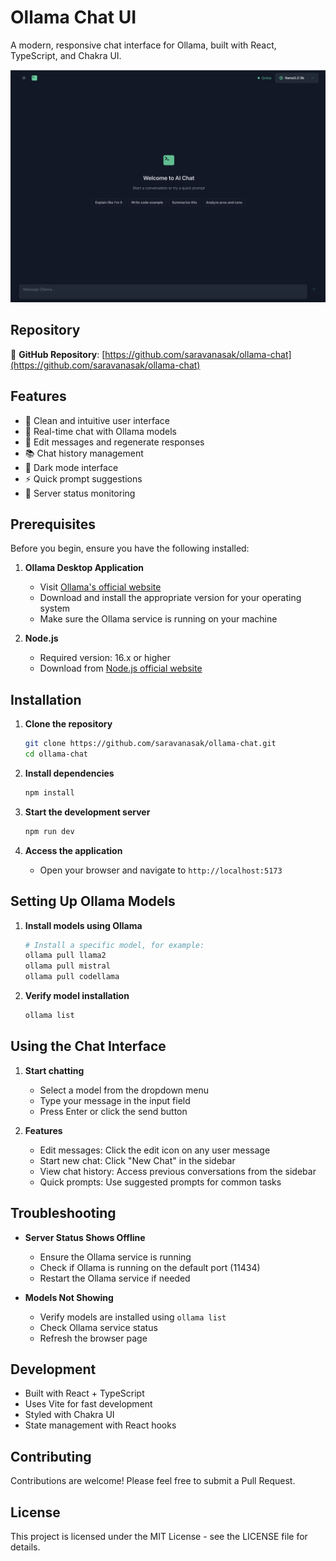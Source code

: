 # Ollama Chat UI

A modern, responsive chat interface for Ollama, built with React, TypeScript, and Chakra UI.

![Ollama Chat UI Screenshot](public/Ollama.png)

## Repository

🔗 **GitHub Repository**: [https://github.com/saravanasak/ollama-chat](https://github.com/saravanasak/ollama-chat)

## Features

- 🎯 Clean and intuitive user interface
- 💬 Real-time chat with Ollama models
- 📝 Edit messages and regenerate responses
- 📚 Chat history management
- 🎨 Dark mode interface
- ⚡ Quick prompt suggestions
- 🔄 Server status monitoring

## Prerequisites

Before you begin, ensure you have the following installed:

1. **Ollama Desktop Application**
   - Visit [Ollama's official website](https://ollama.ai)
   - Download and install the appropriate version for your operating system
   - Make sure the Ollama service is running on your machine

2. **Node.js**
   - Required version: 16.x or higher
   - Download from [Node.js official website](https://nodejs.org)

## Installation

1. **Clone the repository**
   ```bash
   git clone https://github.com/saravanasak/ollama-chat.git
   cd ollama-chat
   ```

2. **Install dependencies**
   ```bash
   npm install
   ```

3. **Start the development server**
   ```bash
   npm run dev
   ```

4. **Access the application**
   - Open your browser and navigate to `http://localhost:5173`

## Setting Up Ollama Models

1. **Install models using Ollama**
   ```bash
   # Install a specific model, for example:
   ollama pull llama2
   ollama pull mistral
   ollama pull codellama
   ```

2. **Verify model installation**
   ```bash
   ollama list
   ```

## Using the Chat Interface

1. **Start chatting**
   - Select a model from the dropdown menu
   - Type your message in the input field
   - Press Enter or click the send button

2. **Features**
   - Edit messages: Click the edit icon on any user message
   - Start new chat: Click "New Chat" in the sidebar
   - View chat history: Access previous conversations from the sidebar
   - Quick prompts: Use suggested prompts for common tasks

## Troubleshooting

- **Server Status Shows Offline**
  - Ensure the Ollama service is running
  - Check if Ollama is running on the default port (11434)
  - Restart the Ollama service if needed

- **Models Not Showing**
  - Verify models are installed using `ollama list`
  - Check Ollama service status
  - Refresh the browser page

## Development

- Built with React + TypeScript
- Uses Vite for fast development
- Styled with Chakra UI
- State management with React hooks

## Contributing

Contributions are welcome! Please feel free to submit a Pull Request.

## License

This project is licensed under the MIT License - see the LICENSE file for details.
